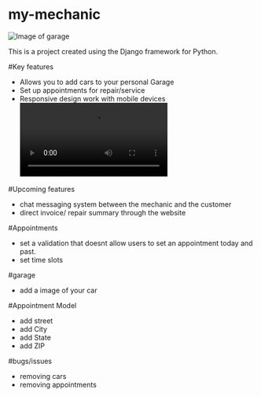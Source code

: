 # my-mechanic

![Image of garage](https://i.gyazo.com/0bb9cf13c4597bcbebe9f06a16441ea6.png)

This is a project created using the Django framework for Python.

#Key features
- Allows you to add cars to your personal Garage
- Set up appointments for repair/service
- Responsive design work with mobile devices
![](https://i.gyazo.com/21b9b98765840b106a8703bc50270ece.mp4)

#Upcoming features
- chat messaging system between the mechanic and the customer
- direct invoice/ repair summary through the website

#Appointments
  - set a validation that doesnt allow users to set an appointment today and past.
  - set time slots
  
#garage
- add a image of your car
 
#Appointment Model
- add street
- add City
- add State
- add ZIP

#bugs/issues
- removing cars 
- removing appointments

